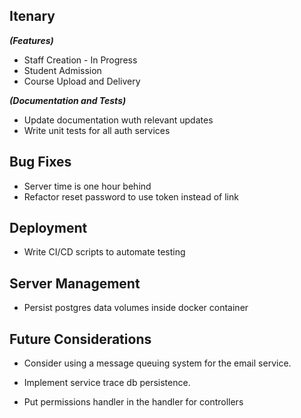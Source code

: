 ## Itenary

**_(Features)_**

- Staff Creation - In Progress
- Student Admission
- Course Upload and Delivery

**_(Documentation and Tests)_**

- Update documentation wuth relevant updates
- Write unit tests for all auth services

## Bug Fixes

- Server time is one hour behind
- Refactor reset password to use token instead of link

## Deployment

- Write CI/CD scripts to automate testing

## Server Management

- Persist postgres data volumes inside docker container

## Future Considerations

- Consider using a message queuing system for the email service.
- Implement service trace db persistence.

- Put permissions handler in the handler for controllers
